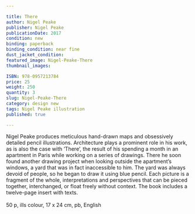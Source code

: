 ```yaml
---

title: There
author: Nigel Peake
publisher: Nigel Peake
publicationDate: 2017
condition: new
binding: paperback
binding_condition: near fine
dust_jacket_condition:
featured_image: Nigel-Peake-There
thumbnail_images:

ISBN: 978-0957213784
price: 25
weight: 250
quantity: 3
slug: Nigel-Peake-There
category: design new
tags: Nigel Peake illustration
published: true

---
```



Nigel Peake produces meticulous hand-drawn maps and obsessively detailed pencil illustrations. Architecture plays a prominent role in his work, as is also the case with ‘There’, the result of his spending a month in an apartment in Paris while working on a series of drawings. There he soon found another drawing project when looking outside the apartment’s windows, a yard that was in fact inaccessible to him. The yard was always devoid of people, so he began to draw it using blue pencil. Each picture is a fragment of the whole, interpretations and perspectives that can be pieced together, interchanged, or float freely without context. The book includes a twelve-page insert with texts.<br>
<br>
50 p, ills colour, 17 x 24 cm, pb, English